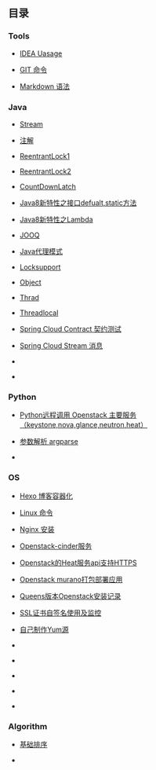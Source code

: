 ## 目录

### Tools

- [IDEA Uasage](tools/idea.md)

- [GIT 命令](tools/git.md)

- [Markdown 语法](tools/markdown.md)

### Java

- [Stream](java/java-stream.md)
- [注解](java/annotation.md)
- [ReentrantLock1](java/aqs.md)

- [ReentrantLock2](java/aqs2.md)
- [CountDownLatch](java/aqs3.md)
- [Java8新特性之接口defualt,static方法](java/java8-default.md)
- [Java8新特性之Lambda](java/java8-lambda.md)
- [JOOQ](java/jooq.md)
- [Java代理模式](java/proxy.md)
- [Locksupport](java/sc-locksupport.md)
- [Object](java/sc-object.md)
- [Thrad](java/sc-thrad.md)
- [Threadlocal](java/sc-threadlocal.md)
- [Spring Cloud Contract 契约测试](java/spring-cloud-contract.md)
- [Spring Cloud Stream 消息](java/spring-cloud-stream.md)
- [](java/)
- [](java/)

### Python

- [Python远程调用 Openstack 主要服务（keystone,nova,glance,neutron,heat）](python/python-openstack.md)

- [参数解析 argparse](python/argparse.md)

- []()

### OS

- [Hexo 博客容器化](os/docker-hexo.md)

- [Linux 命令](os/linux-notes.md)

- [Nginx 安装](os/nginx-install.md)

- [Openstack-cinder服务](os/openstack-cinder.md)

- [Openstack的Heat服务api支持HTTPS](os/openstack-heatapi-https.md)

- [Openstack murano打包部署应用](os/openstack-murano.md)

- [Queens版本Openstack安装记录](os/openstack-queens-install.md)

- [SSL证书自签名使用及监控](os/self-ssl-certificate.md)

- [自己制作Yum源](os/yumsource.md)

- []()

- []()

- []()

- []()

- []()

### Algorithm

- [基础排序](algorithm/sort.md)

- []()